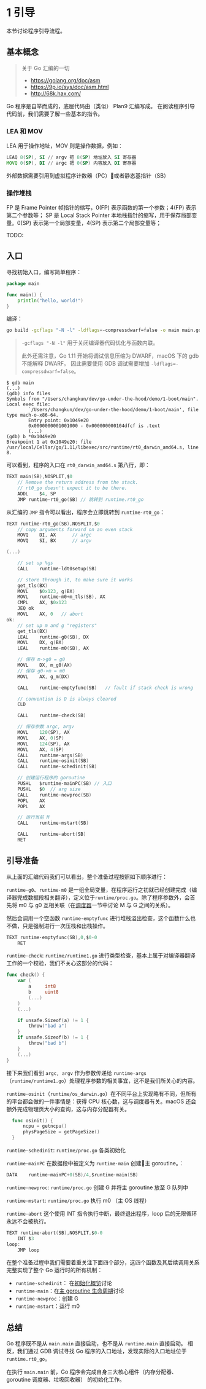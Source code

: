 # 1 引导

本节讨论程序引导流程。

## 基本概念

> 关于 Go 汇编的一切
> 
> - https://golang.org/doc/asm
> - https://9p.io/sys/doc/asm.html
> - http://68k.hax.com/

Go 程序是自举而成的，底层代码由（类似） Plan9 汇编写成。
在阅读程序引导代码前，我们需要了解一些基本的指令。

### LEA 和 MOV

LEA 用于操作地址，MOV 则是操作数据，例如：

```asm
LEAQ 8(SP), SI // argv 把 8(SP) 地址放入 SI 寄存器
MOVQ 0(SP), DI // argc 把 0(SP) 内容放入 DI 寄存器
```

外部数据需要引用到虚拟程序计数器（PC）或者静态基指针（SB）

### 操作堆栈

FP 是 Frame Pointer 帧指针的缩写，0(FP) 表示函数的第一个参数；4(FP) 表示第二个参数等；
SP 是 Local Stack Pointer 本地栈指针的缩写，用于保存局部变量。0(SP) 表示第一个局部变量，4(SP) 表示第二个局部变量等；

TODO:

## 入口

寻找初始入口，编写简单程序：

```go
package main

func main() {
	println("hello, world!")
}
```

编译：

```bash
go build -gcflags "-N -l" -ldflags=-compressdwarf=false -o main main.go
```

> `-gcflags "-N -l"` 用于关闭编译器代码优化与函数内联。
> 
> 此外还需注意，Go 1.11 开始将调试信息压缩为 DWARF，macOS 下的 gdb 不能解释 DWARF。
因此需要使用 GDB 调试需要增加 `-ldflags=-compressdwarf=false`。

```gdb
$ gdb main
(...)
(gdb) info files
Symbols from "/Users/changkun/dev/go-under-the-hood/demo/1-boot/main".
Local exec file:
        `/Users/changkun/dev/go-under-the-hood/demo/1-boot/main', file type mach-o-x86-64.
        Entry point: 0x1049e20
        0x0000000001001000 - 0x000000000104dfcf is .text
        (...)
(gdb) b *0x1049e20
Breakpoint 1 at 0x1049e20: file /usr/local/Cellar/go/1.11/libexec/src/runtime/rt0_darwin_amd64.s, line 8.
```

可以看到，程序的入口在 `rt0_darwin_amd64.s` 第八行，即：

```c
TEXT main(SB),NOSPLIT,$0
	// Remove the return address from the stack.
	// rt0_go doesn't expect it to be there.
	ADDL	$4, SP
	JMP	runtime·rt0_go(SB) // 跳转到 runtime.rt0_go
```

从汇编的 `JMP` 指令可以看出，程序会立即跳转到 `runtime·rt0_go`：

```c
TEXT runtime·rt0_go(SB),NOSPLIT,$0
	// copy arguments forward on an even stack
	MOVQ	DI, AX		// argc
	MOVQ	SI, BX		// argv

(...)

	// set up %gs
	CALL	runtime·ldt0setup(SB)

	// store through it, to make sure it works
	get_tls(BX)
	MOVL	$0x123, g(BX)
	MOVL	runtime·m0+m_tls(SB), AX
	CMPL	AX, $0x123
	JEQ	ok
	MOVL	AX, 0	// abort
ok:
	// set up m and g "registers"
	get_tls(BX)
	LEAL	runtime·g0(SB), DX
	MOVL	DX, g(BX)
	LEAL	runtime·m0(SB), AX

	// 保存 m->g0 = g0
	MOVL	DX, m_g0(AX)
	// 保存 g0->m = m0
	MOVL	AX, g_m(DX)

	CALL	runtime·emptyfunc(SB)	// fault if stack check is wrong

	// convention is D is always cleared
	CLD

	CALL	runtime·check(SB)

	// 保存参数 argc, argv
	MOVL	120(SP), AX
	MOVL	AX, 0(SP)
	MOVL	124(SP), AX
	MOVL	AX, 4(SP)
	CALL	runtime·args(SB)
	CALL	runtime·osinit(SB)
	CALL	runtime·schedinit(SB)

	// 创建运行程序的 goroutine
	PUSHL	$runtime·mainPC(SB)	// 入口
	PUSHL	$0	// arg size
	CALL	runtime·newproc(SB)
	POPL	AX
	POPL	AX

	// 运行当前 M
	CALL	runtime·mstart(SB)

	CALL	runtime·abort(SB)
	RET
```

## 引导准备

从上面的汇编代码我们可以看出，整个准备过程按照如下顺序进行：

`runtime·g0`、`runtime·m0` 是一组全局变量，在程序运行之初就已经创建完成（编译器完成数据段相关翻译），定义位于`runtime/proc.go`。除了程序参数外，会首先将 m0 与 g0 互相关联（在[调度器](5-scheduler.md)一节中讨论 M 与 G 之间的关系）。

然后会调用一个空函数 `runtime·emptyfunc` 进行堆栈溢出检查，这个函数什么也不做，只是强制进行一次压栈和出栈操作。

```c
TEXT runtime·emptyfunc(SB),0,$0-0
	RET
```

`runtime·check`: `runtime/runtime1.go` 进行类型检查，基本上属于对编译器翻译工作的一个校验，我们不关心这部分的代码：

```go
func check() {
	var (
		a     int8
		b     uint8
		(...)
	)
	(...)

	if unsafe.Sizeof(a) != 1 {
		throw("bad a")
	}
	if unsafe.Sizeof(b) != 1 {
		throw("bad b")
	}
	(...)
}
```

接下来我们看到 `argc, argv` 作为参数传递给 `runtime·args` （`runtime/runtime1.go`）处理程序参数的相关事宜，这不是我们所关心的内容。

`runtime·osinit`（`runtime/os_darwin.go`）在不同平台上实现略有不同，但所有的平台都会做的一件事情是：获得 CPU 核心数，这与调度器有关。macOS 还会额外完成物理页大小的查询，这与内存分配器有关。

  ```go
	func osinit() {
		ncpu = getncpu()
		physPageSize = getPageSize()
	}
  ```


`runtime·schedinit`: `runtime/proc.go` 各类初始化

`runtime·mainPC` 在数据段中被定义为 `runtime·main` 创建主 goroutine。：

```c
DATA	runtime·mainPC+0(SB)/4,$runtime·main(SB)
```

`runtime·newproc`: `runtime/proc.go` 创建 G 并将主 goroutine 放至 G 队列中

`runtime·mstart`: `runtime/proc.go` 执行 m0 （主 OS 线程）

`runtime·abort` 这个使用 INT 指令执行中断，最终退出程序，loop 后的无限循环永远不会被执行。
  
```c
TEXT runtime·abort(SB),NOSPLIT,$0-0
	INT	$3
loop:
	JMP	loop
```

在整个准备过程中我们需要着重关注下面四个部分，这四个函数及其后续调用关系完整实现了整个 Go 运行时的所有机制：

- `runtime·schedinit`： 在[初始化概览](2-init.md)讨论
- `runtime·main`：在[主 goroutine 生命周期](3-main.md)讨论
- `runtime·newproc`：创建 G
- `runtime·mstart`：运行 m0

## 总结

Go 程序既不是从 `main.main` 直接启动，也不是从 `runtime.main` 直接启动。
相反，我们通过 GDB 调试寻找 Go 程序的入口地址，发现实际的入口地址位于 `runtime.rt0_go`。

在执行 `main.main` 前，Go 程序会完成自身三大核心组件（内存分配器、goroutine 调度器、垃圾回收器）
的初始化工作。

